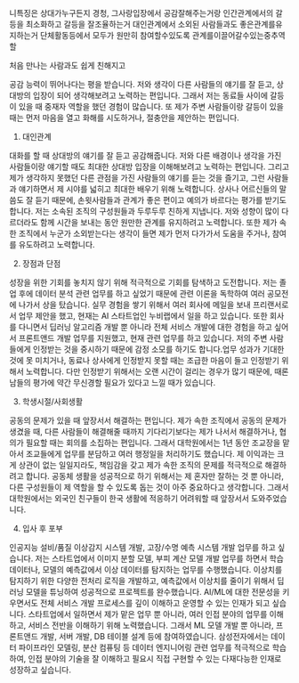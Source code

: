 니특징은 상대가누구든지 경청, 그사랑입장에서 공감잘해주는거랑
인간관계에서의 갈등을 최소화하고 갈등을 잘조율하는거
대인관계에서 소외된 사람들과도 좋은관계를유지하는거
단체활동등에서 모두가 원만히 참여할수있도록 관계를이끌어갈수있는중추역할

처음 만나는 사람과도 쉽게 친해지고

공감 능력이 뛰어나다는 평을 받습니다.
저와 생각이 다른 사람들의 얘기를 잘 듣고, 상대방의 입장이 되어 생각해보려고 노력하는 편입니다. 그래서 저는 동료들 사이에 갈등이 있을 때 중재자 역할을 했던 경험이 많습니다. 또 제가 주변 사람들이랑 갈등이 있을 때는 먼저 마음을 열고 화해를 시도하거나, 절충안을 제안하는 편입니다.

1. 대인관계

대화를 할 때 상대방의 얘기를 잘 듣고 공감해줍니다. 저와 다른 배경이나 생각을 가진 사람들이랑 얘기할 때도 최대한 상대방 입장을 이해해보려고 노력하는 편입니다. 그리고 제가 생각하지 못했던 다른 관점을 가진 사람들의 얘기를 듣는 것을 즐기고, 그런 사람들과 얘기하면서 제 시야를 넓히고 최대한 배우기 위해 노력합니다. 상사나 어르신들의 말씀도 잘 듣기 때문에, 손윗사람들과 관계가 좋은 편이고 예의가 바르다는 평가를 받기도 합니다.
저는 소속된 조직의 구성원들과 두루두루 친하게 지냅니다. 저와 성향이 많이 다르더라도 함께 시간을 보내는 동안 원만한 관계를 유지하려고 노력합니다. 또한 제가 속한 조직에서 누군가 소외받는다는 생각이 들면 제가 먼저 다가가서 도움을 주거나, 참여를 유도하려고 노력합니다.

2. 장점과 단점

성장을 위한 기회를 놓치지 않기 위해 적극적으로 기회를 탐색하고 도전합니다. 저는 졸업 후에 데이터 분석 관련 업무를 하고 싶었기 때문에 관련 이론을 독학하여 여러 공모전에 나가서 상을 탔습니다. 실무 경험을 쌓기 위해서 여러 회사에 메일을 보내 프리랜서로서 업무 제안을 했고, 현재는 AI 스타트업인 누비랩에서 일을 하고 있습니다. 또한 회사를 다니면서 딥러닝 알고리즘 개발 뿐 아니라 전체 서비스 개발에 대한 경험을 하고 싶어서 프론트앤드 개발 업무를 지원했고, 현재 관련 업무를 하고 있습니다.
저의 주변 사람들에게 인정받는 것을 중시하기 때문에 감정 소모를 하기도 합니다.업무 성과가 기대한 것에 못 미치거나, 동료나 상사에게 인정받지 못할 때는 조급한 마음이 들고 인정받기 위해서 노력합니다. 다만 인정받기 위해서는 오랜 시간이 걸리는 경우가 많기 때문에, 때론 남들의 평가에 약간 무신경할 필요가 있다고 느낄 때가 있습니다.

3. 학생시절/사회생활

공동의 문제가 있을 때 앞장서서 해결하는 편입니다. 제가 속한 조직에서 공동의 문제가 생겼을 때, 다른 사람들이 해결해줄 때까지 기다리기보다는 제가 나서서 해결하거나, 협의가 필요할 때는 회의를 소집하는 편입니다. 그래서 대학원에서는 1년 동안 조교장을 맡아서 조교들에게 업무를 분담하고 여러 행정일을 처리하기도 했습니다. 제 이익과는 크게 상관이 없는 일일지라도, 책임감을 갖고 제가 속한 조직의 문제를 적극적으로 해결하려고 합니다. 공동체 생활을 성공적으로 하기 위해서는 제 혼자만 잘하는 것 뿐 아니라, 다른 구성원들이 제 역할을 할 수 있도록 돕는 것이 아주 중요하다고 생각합니다. 그래서 대학원에서는 외국인 친구들이 한국 생활에 적응하기 어려워할 때 앞장서서 도와주었습니다.

4. 입사 후 포부

인공지능 설비/품질 이상감지 시스템 개발, 고장/수명 예측 시스템 개발 업무를 하고 싶습니다. 저는 스타트업에서 이미지 분할 모델, 부피 계산 모델 개발 업무를 하면서 학습 데이터나, 모델의 예측값에서 이상 데이터를 탐지하는 업무를 수행했습니다. 이상치를 탐지하기 위한 다양한 전처리 로직을 개발하고, 예측값에서 이상치를 줄이기 위해서 딥러닝 모델을 튜닝하여 성공적으로 프로젝트를 완수했습니다.
AI/ML에 대한 전문성을 키우면서도 전체 서비스 개발 프로세스를 깊이 이해하고 운영할 수 있는 인재가 되고 싶습니다. 스타트업에서 일하면서 제가 맡은 업무 뿐 아니라, 여러 인접 분야의 업무를 이해하고, 서비스 전반을 이해하기 위해 노력했습니다. 그래서 ML 모델 개발 뿐 아니라, 프론트앤드 개발, 서버 개발, DB 테이블 설계 등에 참여하였습니다. 삼성전자에서는 데이터 파이프라인 모델링, 분산 컴퓨팅 등 데이터 엔지니어링 관련 업무를 적극적으로 학습하여, 인접 분야의 기술을 잘 이해하고 필요시 직접 구현할 수 있는 다재다능한 인재로 성장하고 싶습니다.
